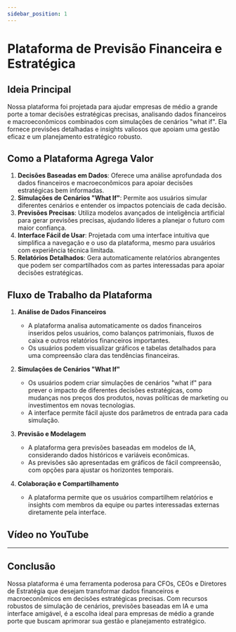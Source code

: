 ```yaml
---
sidebar_position: 1
---
```


# Plataforma de Previsão Financeira e Estratégica

## Ideia Principal

Nossa plataforma foi projetada para ajudar empresas de médio a grande porte a tomar decisões estratégicas precisas, analisando dados financeiros e macroeconômicos combinados com simulações de cenários "what if". Ela fornece previsões detalhadas e insights valiosos que apoiam uma gestão eficaz e um planejamento estratégico robusto.

## Como a Plataforma Agrega Valor

1. **Decisões Baseadas em Dados**: Oferece uma análise aprofundada dos dados financeiros e macroeconômicos para apoiar decisões estratégicas bem informadas.
2. **Simulações de Cenários "What If"**: Permite aos usuários simular diferentes cenários e entender os impactos potenciais de cada decisão.
3. **Previsões Precisas**: Utiliza modelos avançados de inteligência artificial para gerar previsões precisas, ajudando líderes a planejar o futuro com maior confiança.
4. **Interface Fácil de Usar**: Projetada com uma interface intuitiva que simplifica a navegação e o uso da plataforma, mesmo para usuários com experiência técnica limitada.
5. **Relatórios Detalhados**: Gera automaticamente relatórios abrangentes que podem ser compartilhados com as partes interessadas para apoiar decisões estratégicas.

## Fluxo de Trabalho da Plataforma

1. **Análise de Dados Financeiros**
   - A plataforma analisa automaticamente os dados financeiros inseridos pelos usuários, como balanços patrimoniais, fluxos de caixa e outros relatórios financeiros importantes.
   - Os usuários podem visualizar gráficos e tabelas detalhados para uma compreensão clara das tendências financeiras.

   <!-- ![Exemplo de Gráficos Financeiros]() -->

2. **Simulações de Cenários "What If"**
   - Os usuários podem criar simulações de cenários "what if" para prever o impacto de diferentes decisões estratégicas, como mudanças nos preços dos produtos, novas políticas de marketing ou investimentos em novas tecnologias.
   - A interface permite fácil ajuste dos parâmetros de entrada para cada simulação.

   <!-- ![Exemplo de Simulação "What If"]() -->

3. **Previsão e Modelagem**
   - A plataforma gera previsões baseadas em modelos de IA, considerando dados históricos e variáveis econômicas.
   - As previsões são apresentadas em gráficos de fácil compreensão, com opções para ajustar os horizontes temporais.

   <!-- ![Exemplo de Previsão]() -->

4. **Colaboração e Compartilhamento**
   - A plataforma permite que os usuários compartilhem relatórios e insights com membros da equipe ou partes interessadas externas diretamente pela interface.

## Vídeo no YouTube

<!-- [![Tutorial da Plataforma](https://img.youtube.com/vi/VIDEO_ID/0.jpg)](https://www.youtube.com/watch?v=VIDEO_ID) -->


---

## Conclusão

Nossa plataforma é uma ferramenta poderosa para CFOs, CEOs e Diretores de Estratégia que desejam transformar dados financeiros e macroeconômicos em decisões estratégicas precisas. Com recursos robustos de simulação de cenários, previsões baseadas em IA e uma interface amigável, é a escolha ideal para empresas de médio a grande porte que buscam aprimorar sua gestão e planejamento estratégico.
